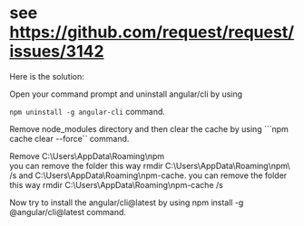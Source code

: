 # see https://github.com/request/request/issues/3142 
Here is the solution:

Open your command prompt and uninstall angular/cli by using

```npm uninstall -g angular-cli``` command.

Remove node_modules directory and then clear the cache by using
```npm cache clear --force`` command.

Remove
C:\Users<username>\AppData\Roaming\npm\
you can remove the folder this way
rmdir C:\Users<username>\AppData\Roaming\npm\ /s
and
C:\Users<username>\AppData\Roaming\npm-cache.
you can remove the folder this way
rmdir C:\Users<username>\AppData\Roaming\npm-cache /s

Now try to install the angular/cli@latest by using npm install -g @angular/cli@latest command.
